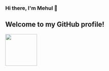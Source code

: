 ### Hi there, I'm Mehul 👋
## Welcome to my GitHub profile!
<a href="https://www.linkedin.com/in/mehul-bhargava/" target="blank"><img align="center" src="https://github.com/Mehul2203/My-Private-Data/blob/main/icons8-linkedin-48.png" height="100" /></a>
